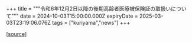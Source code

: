 +++
title = """令和6年12月2日以降の後期高齢者医療被保険証の取扱いについて"""
date = 2024-10-03T15:00:00.000Z
expiryDate = 2025-03-03T23:19:06.076Z
tags = ["kuriyama","news"]
+++


[[source]](https://www.town.kuriyama.hokkaido.jp/soshiki/37/28959.html)
